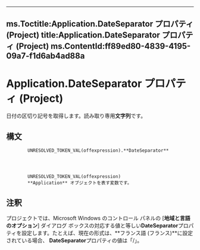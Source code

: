 

---
ms.Toctitle:Application.DateSeparator プロパティ (Project)
title:Application.DateSeparator プロパティ (Project)
ms.ContentId:ff89ed80-4839-4195-09a7-f1d6ab4ad88a
---
# Application.DateSeparator プロパティ (Project)




日付の区切り記号を取得します。読み取り専用**文字列**です。

## 構文

            UNRESOLVED_TOKEN_VAL(offexpression).**DateSeparator**




            UNRESOLVED_TOKEN_VAL(offexpression)
            **Application** オブジェクトを表す変数です。



## 注釈
プロジェクトでは、Microsoft Windows のコントロール パネルの [**地域と言語のオプション**] ダイアログ ボックスの対応する値と等しい**DateSeparator**プロパティを設定します。たとえば、現在の形式は、**フランス語 (フランス)**に設定されている場合、 **DateSeparator**プロパティの値は「/」。




